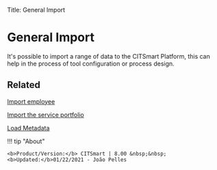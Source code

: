 Title: General Import

# General Import

It's possible to import a range of data to the CITSmart Platform, this can help in the process of tool configuration or process design.


## Related

[Import employee][1]

[Import the service portfolio][2]

[Load Metadata][3]

[1]:/en-us/citsmart-platform-8/platform-administration/data-and-import/employee-import.html
[2]:/en-us/citsmart-platform-8/platform-administration/data-and-import/portfolio-import-service-portfolio.html
[3]:/en-us/citsmart-platform-8/platform-administration/data-and-import/metadata-load.html

!!! tip "About"

    <b>Product/Version:</b> CITSmart | 8.00 &nbsp;&nbsp;
    <b>Updated:</b>01/22/2021 - João Pelles  
	

